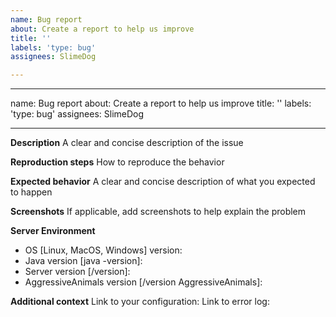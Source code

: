```yaml
---
name: Bug report
about: Create a report to help us improve
title: ''
labels: 'type: bug'
assignees: SlimeDog

---
```


---
name: Bug report
about: Create a report to help us improve
title: ''
labels: 'type: bug'
assignees: SlimeDog

---

**Description**
A clear and concise description of the issue

**Reproduction steps**
How to reproduce the behavior

**Expected behavior**
A clear and concise description of what you expected to happen

**Screenshots**
If applicable, add screenshots to help explain the problem

**Server Environment**
 - OS [Linux, MacOS, Windows] version: 
- Java version [java -version]:
 - Server version [/version]: 
 - AggressiveAnimals version [/version AggressiveAnimals]: 

**Additional context**
 Link to your configuration:
 Link to error log:

